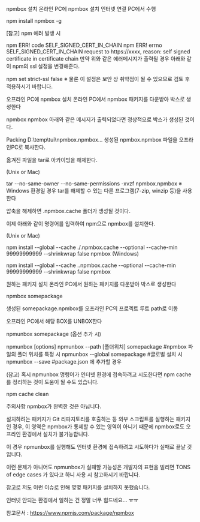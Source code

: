 npmbox 설치
온라인 PC에 npmbox 설치
인터넷 연결 PC에서 수행

npm install npmbox -g
 

[참고] npm 에러 발생 시

npm ERR! code SELF_SIGNED_CERT_IN_CHAIN
npm ERR! errno SELF_SIGNED_CERT_IN_CHAIN
request to https://xxxx, reason: self signed certificate in certificate chain
만약 위와 같은 에러메시지가 출력될 경우 아래와 같이 npm의 ssl 설정을 변경해준다.

npm set strict-ssl false
※ 물론 이 설정은 보안 상 취약점이 될 수 있으므로 검토 후 적용하시기 바랍니다.

 

오프라인 PC에 npmbox 설치
온라인 PC에서 npmbox 패키지를 다운받아 박스로 생성한다

npmbox npmbox
아래와 같은 메시지가 출력되었다면 정상적으로 박스가 생성된 것이다.

Packing D:\temp\tui\npmbox.npmbox...
생성된 npmbox.npmbox 파일을 오프라인PC로 복사한다.

 

옮겨진 파일을 tar로 아카이빙을 해제한다.

(Unix or Mac)

tar --no-same-owner --no-same-permissions -xvzf npmbox.npmbox
※ Windows 환경일 경우 tar를 해제할 수 있는 다른 프로그램(7-zip, winzip 등)을 사용한다

 

압축을 해제하면 .npmbox.cache 폴더가 생성될 것이다.

 

이제 아래와 같이 명령어를 입력하여 npm으로 npmbox를 설치한다.

(Unix or Mac)

npm install --global --cache ./.npmbox.cache --optional --cache-min 99999999999 --shrinkwrap false npmbox
(Windows)

npm install --global --cache .\.npmbox.cache --optional --cache-min 99999999999 --shrinkwrap false npmbox
 

원하는 패키지 설치
온라인 PC에서 원하는 패키지를 다운받아 박스로 생성한다

npmbox somepackage
 

생성된 somepackage.npmbox를 오프라인 PC의 프로젝트 루트 path로 이동

 

오프라인 PC에서 해당 BOX를 UNBOX한다

npmunbox somepackage
(옵션 추가 시)

npmunbox [options] <npmbox-file>
npmunbox --path [폴더위치] somepackage  #npmbox 파일의 폴더 위치를 특정 시
npmunbox --global somepackage          #글로벌 설치 시
npmunbox --save                        #package.json 에 추가할 경우
 

(참고) 혹시 npmunbox 명령어가 인터넷 환경에 접속하려고 시도한다면 npm cache를 정리하는 것이 도움이 될 수도 있습니다.

npm cache clean
 

주의사항
npmbox가 완벽한 것은 아닙니다.

설치하려는 패키지가 Git 리파지토리를 호출하는 등 외부 스크립트를 실행하는 패키지인 경우, 이 영역은 npmbox가 통제할 수 있는 영역이 아니기 때문에 npmbox로도 오프라인 환경에서 설치가 불가능합니다.

이 경우 npmunbox를 실행해도 인터넷 환경에 접속하려고 시도하다가 실패로 끝날 것입니다.

이런 문제가 아니어도 npmunbox가 실패할 가능성은 개발자의 표현을 빌리면 TONS of edge cases 가 있다고 하니 사용 시 참고하시기 바랍니다.

 

참고로 저도 이런 이슈로 인해 몇몇 패키지를 설치하지 못했습니다.

인터넷 안되는 환경에서 일하는 건 정말 너무 힘드네요... ㅠㅠ

 

참고문서 : https://www.npmjs.com/package/npmbox
